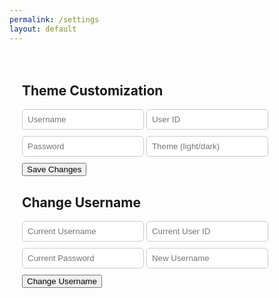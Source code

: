 ```yaml
---
permalink: /settings
layout: default
---
```


<html lang="en">
<head>
    <meta charset="UTF-8">
    <meta name="viewport" content="width=device-width, initial-scale=1.0">
    <title>User Settings</title>
    <style>
        .form-container {
            padding: 20px;
            border-radius: 5px;
            transition: background-color 0.3s ease;
        }
        .input {
            margin-bottom: 10px;
            padding: 8px;
            border: 1px solid #ccc;
            border-radius: 5px;
            transition: background-color 0.3s ease, color 0.3s ease;
        }
    </style>
</head>
<body>
    <div class="form-container">
        <h2>Theme Customization</h2>
        <form id="settings-form">
            <input type="text" id="username" class="input" placeholder="Username">
            <input type="text" id="uid" class="input" placeholder="User ID">
            <input type="password" id="password" class="input" placeholder="Password">
            <input type="text" id="theme" class="input" placeholder="Theme (light/dark)">
            <p id="error-message" style="display: none; color: red;"></p>
            <button type="button" onclick="saveSettings()">Save Changes</button>
        </form>
        <h2>Change Username</h2>
        <form id="change-username-form">
            <input type="text" id="current-username" class="input" placeholder="Current Username">
            <input type="text" id="current-uid" class="input" placeholder="Current User ID">
            <input type="password" id="current-password" class="input" placeholder="Current Password">
            <input type="text" id="new-username" class="input" placeholder="New Username">
            <p id="username-error-message" style="display: none; color: red;"></p>
            <button type="button" onclick="changeUsername()">Change Username</button>
        </form>
    </div>
    <script>
        // Function to save settings
        function saveSettings() {
            const username = document.getElementById("username").value;
            const password = document.getElementById("password").value;
            const theme = document.getElementById("theme").value;
            const uid = "root"; // Assign the correct uid value from the database
            const name = "Admin"; // Assign the correct name value from the database
            // Save theme setting to localStorage
            localStorage.setItem('theme', theme);
            const data = {
                uid: uid,
                name: name,
                password: password,
                theme: theme
            };
            fetch('http://127.0.0.1:8008/api/theme/save_settings', {
                method: 'POST',
                headers: {
                    'Content-Type': 'application/json'
                },
                body: JSON.stringify({ settings: data })
            })
            .then(response => {
                if (!response.ok) {
                    throw new Error('User or theme does not exist.');
                }
                return response.json();
            })
            .then(data => {
                alert('Settings saved successfully');
                console.log(data);
                applyTheme(theme); // Apply theme immediately after saving
            })
            .catch(error => {
                document.getElementById("error-message").innerText = error.message;
                document.getElementById("error-message").style.display = "block";
                console.error('Error:', error);
            });
        }
        // Function to apply theme
        function applyTheme(theme) {
            const formContainer = document.querySelector('.form-container');
            const inputs = document.querySelectorAll('.input');
            if (theme === 'light') {
                document.documentElement.style.setProperty('--primary-color', '#fff');
                document.documentElement.style.setProperty('--secondary-color', '#333');
                formContainer.style.backgroundColor = '#fff'; // Set background color to light
                inputs.forEach(input => {
                    input.style.backgroundColor = '#fff';
                    input.style.color = '#333';
                });
            } else if (theme === 'dark') {
                document.documentElement.style.setProperty('--primary-color', '#333');
                document.documentElement.style.setProperty('--secondary-color', '#fff');
                formContainer.style.backgroundColor = '#333'; // Set background color to dark
                inputs.forEach(input => {
                    input.style.backgroundColor = '#333';
                    input.style.color = '#fff';
                });
            }
        }
        // Retrieve theme setting from localStorage and apply it
        const savedTheme = localStorage.getItem('theme');
        if (savedTheme) {
            document.getElementById("theme").value = savedTheme;
            applyTheme(savedTheme);
        }
        // Function to change username
        function changeUsername() {
            const currentUid = document.getElementById("current-uid").value;
            const newUsername = document.getElementById("new-username").value;
            fetch('http://127.0.0.1:8008/api/theme/name', {
                method: 'PUT',
                headers: { 'Content-Type': 'application/json' },
                body: JSON.stringify({
                    uid: currentUid,
                    new_name: newUsername
                })
            })
            .then(response => {
                if (!response.ok) {
                    throw new Error('User or theme does not exist.');
                }
                return response.json();
            })
            .then(data => {
                alert('Username changed successfully');
                console.log(data);
            })
            .catch(error => {
                document.getElementById("username-error-message").innerText = error.message;
                document.getElementById("username-error-message").style.display = "block";
                console.error('Error:', error);
            });
        }
    </script>
</body>
</html>